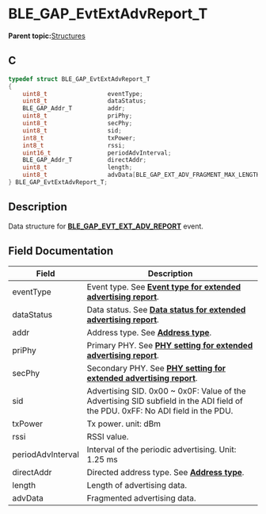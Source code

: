 # BLE\_GAP\_EvtExtAdvReport\_T

**Parent topic:**[Structures](GUID-A15AC144-CD72-427A-B096-33FC1E7FEA88.md)

## C

```c
typedef struct BLE_GAP_EvtExtAdvReport_T
{
    uint8_t                 eventType;
    uint8_t                 dataStatus;
    BLE_GAP_Addr_T          addr;
    uint8_t                 priPhy;
    uint8_t                 secPhy;
    uint8_t                 sid;
    int8_t                  txPower;
    int8_t                  rssi;
    uint16_t                periodAdvInterval;
    BLE_GAP_Addr_T          directAddr;
    uint8_t                 length;
    uint8_t                 advData[BLE_GAP_EXT_ADV_FRAGMENT_MAX_LENGTH];
} BLE_GAP_EvtExtAdvReport_T;
```

## Description

Data structure for **[BLE\_GAP\_EVT\_EXT\_ADV\_REPORT](GUID-085D2B3E-E5DB-4072-8916-29201399538E.md)** event.

## Field Documentation

|Field|Description|
|-----|-----------|
|eventType|Event type. See **[Event type for extended advertising report](GUID-508FDA3D-6874-4E42-85E7-56A1C0A02069.md)**.|
|dataStatus|Data status. See **[Data status for extended advertising report](GUID-BF48F213-1A51-4A54-94B0-8976A08E97CF.md)**.|
|addr|Address type. See **[Address type](GUID-D3CBB475-83FB-4E95-9E45-9861A41F3EA4.md)**.|
|priPhy|Primary PHY. See **[PHY setting for extended advertising report](GUID-C2D0BC60-12AE-4E97-B920-59F12C00CF32.md)**.|
|secPhy|Secondary PHY. See **[PHY setting for extended advertising report](GUID-C2D0BC60-12AE-4E97-B920-59F12C00CF32.md)**.|
|sid|Advertising SID. 0x00 ~ 0x0F: Value of the Advertising SID subfield in the ADI field of the PDU. 0xFF: No ADI field in the PDU.|
|txPower|Tx power. unit: dBm|
|rssi|RSSI value.|
|periodAdvInterval|Interval of the periodic advertising. Unit: 1.25 ms|
|directAddr|Directed address type. See **[Address type](GUID-D3CBB475-83FB-4E95-9E45-9861A41F3EA4.md)**.|
|length|Length of advertising data.|
|advData|Fragmented advertising data.|

